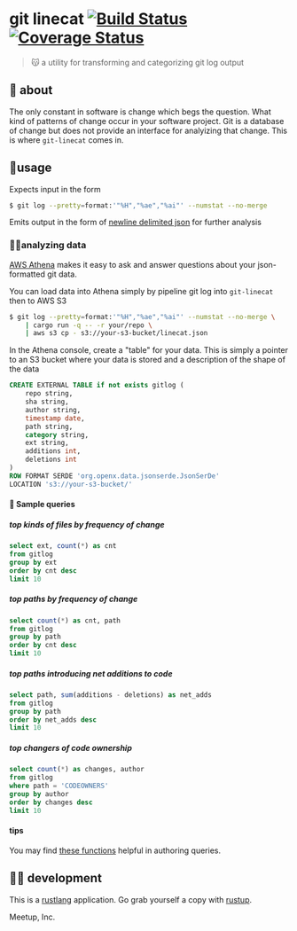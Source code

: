 # git linecat [![Build Status](https://travis-ci.com/meetup/git-linecat.svg?branch=master)](https://travis-ci.com/meetup/git-linecat) [![Coverage Status](https://coveralls.io/repos/github/meetup/git-linecat/badge.svg?branch=master)](https://coveralls.io/github/meetup/git-linecat?branch=master)

> 😽 a utility for transforming and categorizing git log output

## 🤔 about

The only constant in software is change which begs the question. What kind of patterns
of change occur in your software project. Git is a database of change but does not provide
an interface for analyizing that change. This is where `git-linecat` comes in.

## 🤸usage

Expects input in the form

```sh
$ git log --pretty=format:'"%H","%ae","%ai"' --numstat --no-merge
```

Emits output in the form of [newline delimited json](http://ndjson.org/) for further analysis

### 👩‍🔬analyzing data

[AWS Athena](https://aws.amazon.com/athena/) makes it easy to ask and answer questions about your json-formatted git data. 

You can load data into Athena simply by pipeline git log into `git-linecat` then to AWS S3

```sh
$ git log --pretty=format:'"%H","%ae","%ai"' --numstat --no-merge \
	| cargo run -q -- -r your/repo \
	| aws s3 cp - s3://your-s3-bucket/linecat.json
```

In the Athena console, create a "table" for your data. This is simply a pointer to an S3 bucket where your data is stored and a description of the shape of the data

```sql
CREATE EXTERNAL TABLE if not exists gitlog (
	repo string,
	sha string,
	author string,
	timestamp date,
	path string,
	category string,
	ext string,
	additions int,
	deletions int       
) 
ROW FORMAT SERDE 'org.openx.data.jsonserde.JsonSerDe'
LOCATION 's3://your-s3-bucket/'
```

#### 🔎 Sample queries

##### top kinds of files by frequency of change


```sql
select ext, count(*) as cnt
from gitlog
group by ext
order by cnt desc
limit 10
```

##### top paths by frequency of change

```sql
select count(*) as cnt, path
from gitlog
group by path
order by cnt desc
limit 10
```

##### top paths introducing net additions to code

```sql
select path, sum(additions - deletions) as net_adds
from gitlog
group by path
order by net_adds desc
limit 10
```

##### top changers of code ownership

```sql
select count(*) as changes, author
from gitlog
where path = 'CODEOWNERS'
group by author
order by changes desc
limit 10
```

#### tips

You may find [these functions](https://docs.aws.amazon.com/athena/latest/ug/functions-operators-reference-section.html) helpful in authoring queries.

## 👩‍🏭 development

This is a [rustlang](https://www.rust-lang.org/en-US/) application.
Go grab yourself a copy with [rustup](https://rustup.rs/).

Meetup, Inc.